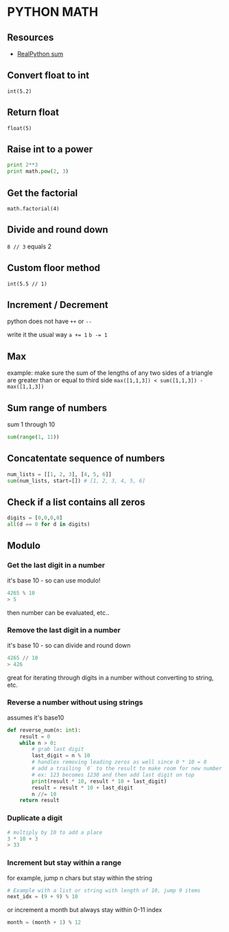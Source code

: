 # PYTHON MATH

## Resources

- [RealPython sum](https://realpython.com/python-sum-function/)

## Convert float to int

`int(5.2)`

## Return float

`float(5)`

## Raise int to a power

```python
print 2**3
print math.pow(2, 3)
```

## Get the factorial

`math.factorial(4)`

## Divide and round down

`8 // 3` equals 2

## Custom floor method

`int(5.5 // 1)`

## Increment / Decrement

python does not have `++` or `--`

write it the usual way `a += 1` `b -= 1`

## Max

example: make sure the sum of the lengths of any two sides of a triangle are greater than or equal to third side
`max([1,1,3]) < sum([1,1,3]) - max([1,1,3])`

## Sum range of numbers

sum 1 through 10

```python
sum(range(1, 11))
```

## Concatentate sequence of numbers

```python
num_lists = [[1, 2, 3], [4, 5, 6]]
sum(num_lists, start=[]) # [1, 2, 3, 4, 5, 6]
```

## Check if a list contains all zeros
```python
digits = [0,0,0,0]
all(d == 0 for d in digits)
```

## Modulo

### Get the last digit in a number
it's base 10 - so can use modulo!

```python
4265 % 10
> 5
```

then number can be evaluated, etc..

### Remove the last digit in a number
it's base 10 - so can divide and round down
```python
4265 // 10
> 426
```

great for iterating through digits in a number
without converting to string, etc.

### Reverse a number without using strings
assumes it's base10
```python
def reverse_num(n: int):
    result = 0
    while n > 0:
        # grab last digit
        last_digit = n % 10
        # handles removing leading zeros as well since 0 * 10 = 0
        # add a trailing `0` to the result to make room for new number
        # ex: 123 becomes 1230 and then add last digit on top
        print(result * 10, result * 10 + last_digit)
        result = result * 10 + last_digit
        n //= 10
    return result
```

### Duplicate a digit
```python
# multiply by 10 to add a place
3 * 10 + 3
> 33
```

### Increment but stay within a range
for example, jump n chars but stay within the string
```python
# Example with a list or string with length of 10, jump 9 items
next_idx = (9 + 9) % 10
```

or increment a month but always stay within 0-11 index
```python
month = (month + 1) % 12
```
